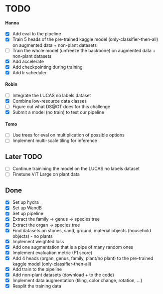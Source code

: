 # TODO

#### Hanna
- [x] Add eval to the pipeline
- [x] Train 5 heads of the pre-trained kaggle model (only-classifier-then-all) on augmented data + non-plant datasets
- [ ] Train the whole model (unfreeze the backbone) on augmented data + non-plant datasets
- [x] Add accelerate
- [x] Add checkpointing during training
- [x] Add lr scheduler

#### Robin
- [ ] Integrate the LUCAS no labels dataset
- [x] Combine low-resource data classes
- [ ] Figure out what DS@GT does for this challenge
- [x] Submit a model (no train) to test our pipeline

#### Tomo
- [ ] Use trees for eval on multiplication of possible options
- [ ] Implement multi-scale tiling for inference

## Later TODO
- [ ] Continue trainining the model on the LUCAS no labels dataset
- [ ] Finetune ViT Large on plant data

## Done
- [x] Set up hydra
- [x] Set up WandB
- [x] Set up pipeline
- [x] Extract the family -> genus -> species tree
- [x] Extract the organ -> species tree
- [x] Find datasets on stones, sand, ground, material objects (household objects) - no plants
- [x] Implement weighted loss
- [x] Add one augmentation that is a pipe of many random ones
- [x] Implement evaluation metric (F1 score)
- [x] Add 4 heads (organ, genus, family, plant/no plant) to the pre-trained kaggle model (only-classifier-then-all)
- [x] Add train to the pipeline
- [x] Add non-plant datasets (download + to the code)
- [x] Implement data augmentation (tiling, color change, rotation, ...)
- [x] Resplit the training data
